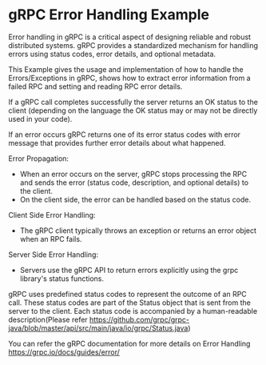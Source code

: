 gRPC Error Handling Example
=====================

Error handling in gRPC is a critical aspect of designing reliable and robust distributed systems. 
gRPC provides a standardized mechanism for handling errors using status codes, error details, and optional metadata.

This Example gives the usage and implementation of how to handle the Errors/Exceptions in gRPC,
shows how to extract error information from a failed RPC and setting and reading RPC error details.

If a gRPC call completes successfully the server returns an OK status to the client (depending on the language the OK status may or may not be directly used in your code).

If an error occurs gRPC returns one of its error status codes with error message that provides further error details about what happened.

Error Propagation:
- When an error occurs on the server, gRPC stops processing the RPC and sends the error (status code, description, and optional details) to the client.
- On the client side, the error can be handled based on the status code.

Client Side Error Handling: 
 - The gRPC client typically throws an exception or returns an error object when an RPC fails.

Server Side Error Handling:
- Servers use the gRPC API to return errors explicitly using the grpc library's status functions.

gRPC uses predefined status codes to represent the outcome of an RPC call. These status codes are part of the Status object that is sent from the server to the client.
Each status code is accompanied by a human-readable description(Please refer https://github.com/grpc/grpc-java/blob/master/api/src/main/java/io/grpc/Status.java)

You can refer the gRPC documentation for more details on Error Handling https://grpc.io/docs/guides/error/